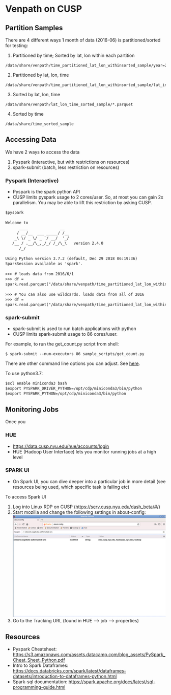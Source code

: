 # Venpath on CUSP 

## Partition Samples

There are 4 different ways 1 month of data (2016-06) is partitioned/sorted for testing:

1. Partitioned by time; Sorted by lat, lon within each partition
```
/data/share/venpath/time_partitioned_lat_lon_withinsorted_sample/year=2016/month=6/date=*/*.parquet
```

2. Partitioned by lat, lon, time 
```
/data/share/venpath/time_partitioned_lat_lon_withinsorted_sample/lat_int=10/lon_int=-160/month=6/date=*/*.parquet
```

3. Sorted by lat, lon, time
```
/data/share/venpath/lat_lon_time_sorted_sample/*.parquet
```

4. Sorted by time
```
/data/share/time_sorted_sample
```

## Accessing Data

We have 2 ways to access the data
1. Pyspark (interactive, but with restrictions on resources)
2. spark-submit (batch, less restriction on resources)

### Pyspark (Interactive)

- Pyspark is the spark python API
- CUSP limits pyspark usage to 2 cores/user. So, at most you can gain 2x parallelism. You may be able to lift this restriction by asking CUSP.    
```
$pyspark

Welcome to
      ____              __
     / __/__  ___ _____/ /__
    _\ \/ _ \/ _ `/ __/  '_/
   /__ / .__/\_,_/_/ /_/\_\   version 2.4.0
      /_/

Using Python version 3.7.2 (default, Dec 29 2018 06:19:36)
SparkSession available as 'spark'.

>>> # loads data from 2016/6/1
>>> df = spark.read.parquet("/data/share/venpath/time_partitioned_lat_lon_withinsorted_sample/year=2016/month=6/date=1/*.parquet")

>>> # You can also use wildcards. loads data from all of 2016
>>> df = spark.read.parquet("/data/share/venpath/time_partitioned_lat_lon_withinsorted_sample/year=2016/month=*/date=*/*.parquet")
```

### spark-submit 

- spark-submit is used to run batch applications with python
- CUSP limits spark-submit usage to 86 cores/user. 

For example, to run the get_count.py script from shell:
```
$ spark-submit --num-executors 86 sample_scripts/get_count.py
```

There are other command line options you can adjust. See [here](https://jaceklaskowski.gitbooks.io/mastering-apache-spark/spark-submit.html).

To use python3.7:

```
$scl enable miniconda3 bash
$export PYSPARK_DRIVER_PYTHON=/opt/cdp/miniconda3/bin/python
$export PYSPARK_PYTHON=/opt/cdp/miniconda3/bin/python
```

## Monitoring Jobs

Once you 

### HUE 
- https://data.cusp.nyu.edu/hue/accounts/login
- HUE (Hadoop User Interface) lets you monitor running jobs at a high level

### SPARK UI

- On Spark UI, you can dive deeper into a particular job in more detail (see resources being used, which specific task is failing etc)

To access Spark UI
1. Log into Linux RDP on CUSP (https://serv.cusp.nyu.edu/dash_beta/#/)
2. Start mozilla and change the following settings in about-config:
![](assets/mozilla-settings.png)
3. Go to the Tracking URL (found in HUE --> job --> properties)

## Resources

- Pyspark Cheatsheet: https://s3.amazonaws.com/assets.datacamp.com/blog_assets/PySpark_Cheat_Sheet_Python.pdf
- Intro to Spark Dataframes: https://docs.databricks.com/spark/latest/dataframes-datasets/introduction-to-dataframes-python.html 
- Spark-sql documentation: https://spark.apache.org/docs/latest/sql-programming-guide.html

 

